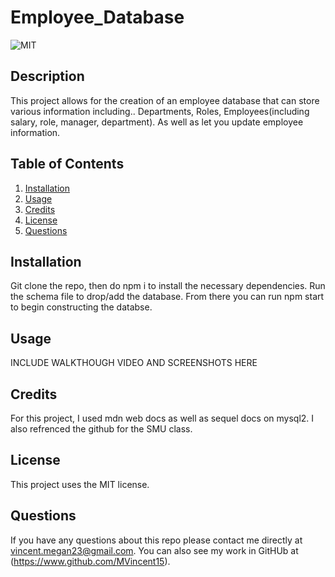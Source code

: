 # Employee_Database

  ![MIT](https://img.shields.io/badge/license-MIT-green)

  ## Description 
  This project allows for the creation of an employee database that can store various information including..
  Departments, Roles, Employees(including salary, role, manager, department). As well as let you update employee information.

  ## Table of Contents
  1. [Installation](#installation)
  2. [Usage](#usage)
  3. [Credits](#credits)
  4. [License](#license)
  5. [Questions](#questions)

  ## Installation 
  Git clone the repo, then do npm i to install the necessary dependencies. Run the schema file to drop/add the database. From there you can run npm start to begin constructing the databse.

  ## Usage
 INCLUDE WALKTHOUGH VIDEO AND SCREENSHOTS HERE 



  ## Credits 
 For this project, I used mdn web docs as well as sequel docs on mysql2. I also refrenced the github for the SMU class. 


  ## License 
  This project uses the MIT license.

  ## Questions 
  If you have any questions about this repo please contact me directly at vincent.megan23@gmail.com. You can also see my work in GitHUb at (https://www.github.com/MVincent15).
